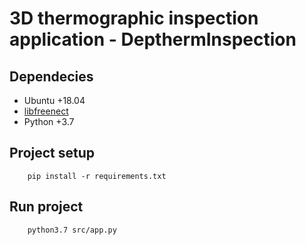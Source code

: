 # 3D thermographic inspection application - DepthermInspection


## Dependecies
* Ubuntu +18.04
* [libfreenect](https://github.com/OpenKinect/libfreenect)
* Python +3.7

## Project setup
```
    pip install -r requirements.txt
```

## Run project
```
    python3.7 src/app.py
```